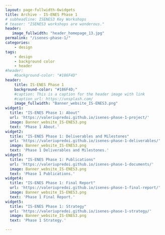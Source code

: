 ```yaml
---
layout: page-fullwidth-6widgets
title: Archive - IS-ENES Phase 1
# subheadline: ISENES3 Key Workshops
# teaser: "ISENES3 workshops are wonderous."
header:
   image_fullwidth: "header_homepage_13.jpg"
permalink: "/isenes-phase-1/"
categories:
    - design
tags:
    - design
    - background color
    - header
#header:
    #background-color: "#186F4D"
header:
    title: IS-ENES Phase 1
    background-color: "#186F4D;"
    #caption: This is a caption for the header image with link
    #caption_url: https://unsplash.com/
    image_fullwidth: "Banner_website_IS-ENES3.png"
widget1:
  title: "IS-ENES Phase 1: About"
  url: 'https://valeriupredoi.github.io/isenes-phase-1-project/'
  image: Banner_website_IS-ENES3.png
  text: 'Phase 1 About.'
widget2:
  title: "IS-ENES Phase 1: Deliverables and Milestones"
  url: 'https://valeriupredoi.github.io/isenes-phase-1-deliverables/'
  image: Banner_website_IS-ENES3.png
  text: 'Phase 1 Deliverables and Milestones.'
widget3:
  title: "IS-ENES Phase 1: Publications"
  url: 'https://valeriupredoi.github.io/isenes-phase-1-documents/'
  image: Banner_website_IS-ENES3.png
  text: 'Phase 1 Publications.'
widget4:
  title: "IS-ENES Phase 1: Final Report"
  url: 'https://valeriupredoi.github.io/isenes-phase-1-final-report/'
  image: Banner_website_IS-ENES3.png
  text: 'Phase 1 Final Report.'
widget5:
  title: "IS-ENES Phase 1: Strategy"
  url: 'https://valeriupredoi.github.io/isenes-phase-1-strategy/'
  image: Banner_website_IS-ENES3.png
  text: 'Phase 1 Strategy.'

---
```


